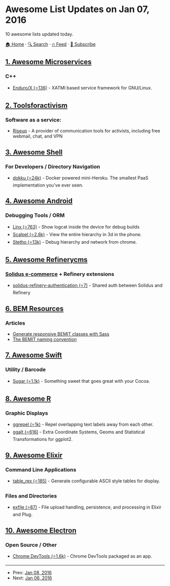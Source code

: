 # Awesome List Updates on Jan 07, 2016

10 awesome lists updated today.

[🏠 Home](/README.md) · [🔍 Search](https://test.trackawesomelist.com/search/) · [🔥 Feed](https://test.trackawesomelist.com/feed.xml) · [📮 Subscribe](https://trackawesomelist.us17.list-manage.com/subscribe?u=d2f0117aa829c83a63ec63c2f&id=36a103854c)



## [1. Awesome Microservices](/content/mfornos/awesome-microservices/README.md)

### C++

*   [Enduro/X (⭐136)](https://github.com/endurox-dev/endurox/) - XATMI based service framework for GNU/Linux.

## [2. Toolsforactivism](/content/drewrwilson/toolsforactivism/README.md)

### Software as a service:

*   [Riseup](http://riseup.net/) - A provider of communication tools for activists, including free webmail, chat, and VPN

## [3. Awesome Shell](/content/alebcay/awesome-shell/README.md)

### For Developers / Directory Navigation

*   [dokku (⭐24k)](https://github.com/dokku/dokku) - Docker powered mini-Heroku. The smallest PaaS implementation you've ever seen.

## [4. Awesome Android](/content/JStumpp/awesome-android/README.md)

### Debugging Tools / ORM

*   [Linx (⭐763)](https://github.com/pedrovgs/Lynx) - Show logcat inside the device for debug builds
*   [Scalpel (⭐2.8k)](https://github.com/JakeWharton/scalpel) - View the entire hierarchy in 3d in the phone.
*   [Stetho (⭐13k)](https://github.com/facebook/stetho) - Debug hierarchy and network from chrome.

## [5. Awesome Refinerycms](/content/refinerycms-contrib/awesome-refinerycms/README.md)

### [Solidus e-commerce](https://github.com/solidusio/solidus)   \+ Refinery extensions

*   [solidus-refinery-authentication (⭐7)](https://github.com/refinerycms-contrib/solidus-refinery-authentication) - Shared auth between Solidus and Refinery

## [6. BEM Resources](/content/sturobson/BEM-resources/README.md)

### Articles

*   [Generate responsive BEMIT classes with Sass](http://codepen.io/craigmdennis/post/generate-responsive-bemit-classes-with-sass)
*   [The BEMIT naming convention](http://www.jamesturneronline.net/beautifulweb/bemit-naming-convention.html)

## [7. Awesome Swift](/content/matteocrippa/awesome-swift/README.md)

### Utility / Barcode

*   [Sugar (⭐1.1k)](https://github.com/hyperoslo/Sugar) - Something sweet that goes great with your Cocoa.

## [8. Awesome R](/content/qinwf/awesome-R/README.md)

### Graphic Displays

*   [ggrepel (⭐1k)](https://github.com/slowkow/ggrepel) - Repel overlapping text labels away from each other.
*   [ggalt (⭐616)](https://github.com/hrbrmstr/ggalt) - Extra Coordinate Systems, Geoms and Statistical Transformations for ggplot2.

## [9. Awesome Elixir](/content/h4cc/awesome-elixir/README.md)

### Command Line Applications

*   [table\_rex (⭐185)](https://github.com/djm/table_rex) - Generate configurable ASCII style tables for display.

### Files and Directories

*   [exfile (⭐87)](https://github.com/keichan34/exfile) - File upload handling, persistence, and processing in Elixir and Plug.

## [10. Awesome Electron](/content/sindresorhus/awesome-electron/README.md)

### Open Source / Other

*   [Chrome DevTools (⭐1.6k)](https://github.com/auchenberg/chrome-devtools-app) - Chrome DevTools packaged as an app.

---

- Prev: [Jan 08, 2016](/content/2016/01/08/README.md)
- Next: [Jan 06, 2016](/content/2016/01/06/README.md)